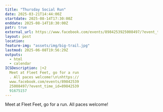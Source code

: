 ```yaml
---
title: "Thursday Social Run"
date: 2025-03-21T14:44:00Z
startdate: 2025-08-14T17:30:00Z
enddate: 2025-08-14T18:30:00Z
patr: true
external_url: https://www.facebook.com/events/8984253925008497/?event_time_id=8984253991675157
layout: post
location: 
feature-img: "assets/img/big-trail.jpg"
lastmod: 2025-06-08T19:56:29Z
outputs:
  - html
  - calendar
ICSDescription: |+2
  Meet at Fleet Feet, go for a run  . All paces welcome!\n\nhttps://  www.facebook.com/events/89842539  25008497/?event_time_id=89842539  91675157
---
```


Meet at Fleet Feet, go for a run. All paces welcome!<br>
  <br>
  
